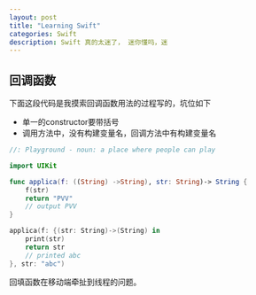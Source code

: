 ```yaml
---
layout: post
title: "Learning Swift"
categories: Swift
description: Swift 真的太迷了， 迷你懂吗，迷
---
```


## 回调函数

下面这段代码是我摸索回调函数用法的过程写的，坑位如下

- 单一的constructor要带括号
- 调用方法中，没有构建变量名，回调方法中有构建变量名

```swift
//: Playground - noun: a place where people can play

import UIKit

func applica(f: ((String) ->String), str: String)-> String {
    f(str)
    return "PVV"
    // output PVV
}

applica(f: {(str: String)->(String) in
    print(str)
    return str
    // printed abc
}, str: "abc")
```

回填函数在移动端牵扯到线程的问题。
